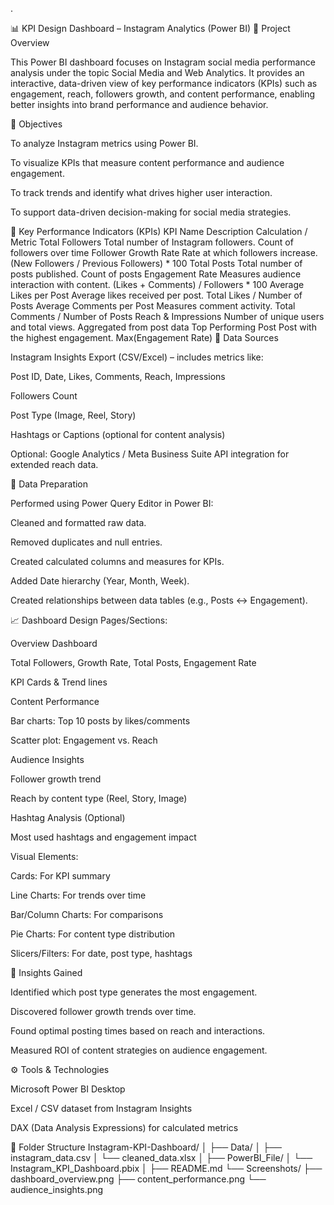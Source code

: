 .

📊 KPI Design Dashboard – Instagram Analytics (Power BI)
📌 Project Overview

This Power BI dashboard focuses on Instagram social media performance analysis under the topic Social Media and Web Analytics.
It provides an interactive, data-driven view of key performance indicators (KPIs) such as engagement, reach, followers growth, and content performance, enabling better insights into brand performance and audience behavior.

🎯 Objectives

To analyze Instagram metrics using Power BI.

To visualize KPIs that measure content performance and audience engagement.

To track trends and identify what drives higher user interaction.

To support data-driven decision-making for social media strategies.

🔑 Key Performance Indicators (KPIs)
KPI Name	Description	Calculation / Metric
Total Followers	Total number of Instagram followers.	Count of followers over time
Follower Growth Rate	Rate at which followers increase.	(New Followers / Previous Followers) * 100
Total Posts	Total number of posts published.	Count of posts
Engagement Rate	Measures audience interaction with content.	(Likes + Comments) / Followers * 100
Average Likes per Post	Average likes received per post.	Total Likes / Number of Posts
Average Comments per Post	Measures comment activity.	Total Comments / Number of Posts
Reach & Impressions	Number of unique users and total views.	Aggregated from post data
Top Performing Post	Post with the highest engagement.	Max(Engagement Rate)
🧩 Data Sources

Instagram Insights Export (CSV/Excel) – includes metrics like:

Post ID, Date, Likes, Comments, Reach, Impressions

Followers Count

Post Type (Image, Reel, Story)

Hashtags or Captions (optional for content analysis)

Optional: Google Analytics / Meta Business Suite API integration for extended reach data.

🧮 Data Preparation

Performed using Power Query Editor in Power BI:

Cleaned and formatted raw data.

Removed duplicates and null entries.

Created calculated columns and measures for KPIs.

Added Date hierarchy (Year, Month, Week).

Created relationships between data tables (e.g., Posts ↔ Engagement).

📈 Dashboard Design
Pages/Sections:

Overview Dashboard

Total Followers, Growth Rate, Total Posts, Engagement Rate

KPI Cards & Trend lines

Content Performance

Bar charts: Top 10 posts by likes/comments

Scatter plot: Engagement vs. Reach

Audience Insights

Follower growth trend

Reach by content type (Reel, Story, Image)

Hashtag Analysis (Optional)

Most used hashtags and engagement impact

Visual Elements:

Cards: For KPI summary

Line Charts: For trends over time

Bar/Column Charts: For comparisons

Pie Charts: For content type distribution

Slicers/Filters: For date, post type, hashtags

🧠 Insights Gained

Identified which post type generates the most engagement.

Discovered follower growth trends over time.

Found optimal posting times based on reach and interactions.

Measured ROI of content strategies on audience engagement.

⚙️ Tools & Technologies

Microsoft Power BI Desktop

Excel / CSV dataset from Instagram Insights

DAX (Data Analysis Expressions) for calculated metrics

📂 Folder Structure
Instagram-KPI-Dashboard/
│
├── Data/
│   ├── instagram_data.csv
│   └── cleaned_data.xlsx
│
├── PowerBI_File/
│   └── Instagram_KPI_Dashboard.pbix
│
├── README.md
└── Screenshots/
    ├── dashboard_overview.png
    ├── content_performance.png
    └── audience_insights.png

